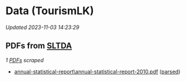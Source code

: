 # Data (TourismLK)
*Updated 2023-11-03 14:23:29*

## PDFs from [SLTDA](https://www.sltda.gov.lk/statistics)
*1 [PDFs](sltda/pdf) scraped*
* [annual-statistical-report\annual-statistical-report-2010.pdf](https://github.com/nuuuwan/tourism_lk/tree/main/data/sltda/pdf/annual-statistical-report/annual-statistical-report-2010.pdf) ([parsed](https://github.com/nuuuwan/tourism_lk/tree/main/data/sltda/pdf-parsed/annual-statistical-report/annual-statistical-report-2010.pdf-parsed))